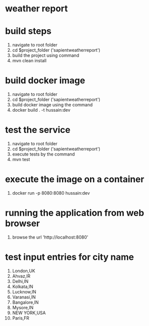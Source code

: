 # weather report
# build steps
1. navigate to root folder
2. cd $project_folder ('sapientweatherreport')
3. build the project using command
4. mvn clean install

# build docker image
1. navigate to root folder
2. cd $project_folder ('sapientweatherreport')
3. build docker image using the command
4. docker build . -t hussain:dev

# test the service
1. navigate to root folder
2. cd $project_folder ('sapientweatherreport')
3. execute tests by the command
4. mvn test

# execute the image on a container
1. docker run -p 8080:8080 hussain:dev

# running the application from web browser
1. browse the url 'http://localhost:8080'


# test input entries for city name
1. London,UK
2. Ahvaz,IR
3. Delhi,IN
4. Kolkata,IN
5. Lucknow,IN
6. Varanasi,IN
7. Bangalore,IN
8. Mysore,IN
9. NEW YORK,USA
10. Paris,FR


